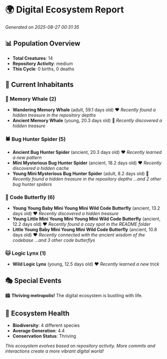 # 🌍 Digital Ecosystem Report
*Generated on 2025-08-27 00:31:35*

## 📊 Population Overview
- **Total Creatures**: 14
- **Repository Activity**: medium
- **This Cycle**: 0 births, 0 deaths

## 👥 Current Inhabitants

### 🐋 Memory Whale (2)
- **Wandering Memory Whale** (adult, 59.1 days old) ❤️
  *Recently found a hidden treasure in the repository depths*
- **Ancient Memory Whale** (young, 20.3 days old) 💛
  *Recently discovered a hidden treasure*

### 🕷️ Bug Hunter Spider (5)
- **Ancient Bug Hunter Spider** (ancient, 20.3 days old) ❤️
  *Recently learned a new pattern*
- **Mini Mysterious Bug Hunter Spider** (ancient, 18.2 days old) ❤️
  *Recently discovered a hidden cache*
- **Young Mini Mysterious Bug Hunter Spider** (adult, 8.2 days old) 💚
  *Recently found a hidden treasure in the repository depths*
  *...and 2 other bug hunter spiders*

### 🦋 Code Butterfly (6)
- **Young Young Baby Mini Young Mini Wild Code Butterfly** (ancient, 13.2 days old) ❤️
  *Recently discovered a hidden treasure*
- **Young Little Mini Young Mini Young Mini Wild Code Butterfly** (ancient, 12.2 days old) ❤️
  *Recently found a cozy spot in the README folder*
- **Little Young Baby Mini Young Mini Wild Code Butterfly** (ancient, 10.8 days old) ❤️
  *Recently connected with the ancient wisdom of the codebase*
  *...and 3 other code butterflys*

### 🐱 Logic Lynx (1)
- **Wild Logic Lynx** (young, 12.5 days old) ❤️
  *Recently learned a new trick*

## 🎭 Special Events

🏙️ **Thriving metropolis!** The digital ecosystem is bustling with life.

## 🔬 Ecosystem Health
- **Biodiversity**: 4 different species
- **Average Generation**: 4.4
- **Conservation Status**: Thriving

*This ecosystem evolves based on repository activity. More commits and interactions create a more vibrant digital world!*
